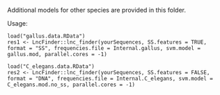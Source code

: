 Additional models for other species are provided in this folder.  
  
Usage:  
  
```
load("gallus.data.RData")  
res1 <- LncFinder::lnc_finder(yourSequences, SS.features = TRUE, format = "SS", frequencies.file = Internal.gallus, svm.model = gallus.mod, parallel.cores = -1)  

load("C_elegans.data.RData")
res2 <- LncFinder::lnc_finder(yourSequences, SS.features = FALSE, format = "DNA", frequencies.file = Internal.C_elegans, svm.model = C_elegans.mod.no_ss, parallel.cores = -1)
```
